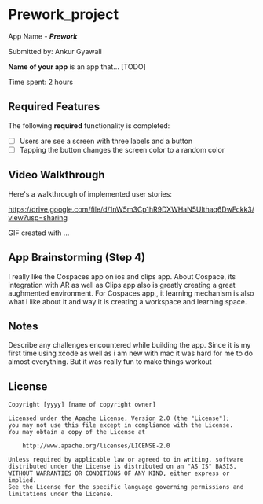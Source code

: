 # Prework_project
App Name - *****Prework*****

Submitted by: Ankur Gyawali

**Name of your app** is an app that... [TODO] 

Time spent: 2 hours

## Required Features

The following **required** functionality is completed:

- [ ] Users are see a screen with three labels and a button
- [ ] Tapping the button changes the screen color to a random color
 
## Video Walkthrough

Here's a walkthrough of implemented user stories:

https://drive.google.com/file/d/1nW5m3Cp1hR9DXWHaN5Ulthaq6DwFckk3/view?usp=sharing


<!-- Replace this with whatever GIF tool you used! -->
GIF created with ...  
<!-- Recommended tools:
[Kap](https://getkap.co/) for macOS
[ScreenToGif](https://www.screentogif.com/) for Windows
[peek](https://github.com/phw/peek) for Linux. -->

## App Brainstorming (Step 4)
I really like the Cospaces app on ios and clips app. About Cospace, its integration with AR as well as Clips app also is greatly creating a great aughmented environment. For Cospaces app,, it learning mechanism is also what i like about it and way it is creating a workspace and learning space.

## Notes

Describe any challenges encountered while building the app.
Since it is my first time using xcode as well as i am new with mac it was hard for me to do almost everything. But it was really fun to make things workout

## License

    Copyright [yyyy] [name of copyright owner]

    Licensed under the Apache License, Version 2.0 (the "License");
    you may not use this file except in compliance with the License.
    You may obtain a copy of the License at

        http://www.apache.org/licenses/LICENSE-2.0

    Unless required by applicable law or agreed to in writing, software
    distributed under the License is distributed on an "AS IS" BASIS,
    WITHOUT WARRANTIES OR CONDITIONS OF ANY KIND, either express or implied.
    See the License for the specific language governing permissions and
    limitations under the License.
